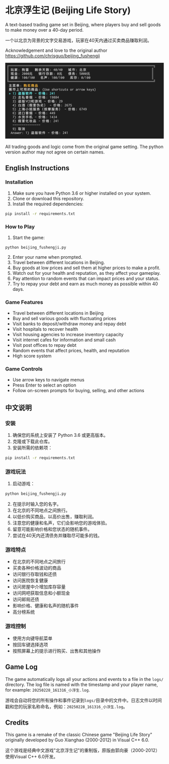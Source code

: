 # 北京浮生记 (Beijing Life Story)

A text-based trading game set in Beijing, where players buy and sell goods to make money over a 40-day period.

一个以北京为背景的文字交易游戏，玩家在40天内通过买卖商品赚取利润。

Acknowledgement and love to the original author <https://github.com/chrisguo/beijing_fushengji>

![Game screenshot](beijing_screenshot.png)

All trading goods and logic come from the original game setting. The python version author may not agree on certain names.

## English Instructions

### Installation

1. Make sure you have Python 3.6 or higher installed on your system.
2. Clone or download this repository.
3. Install the required dependencies:

```bash
pip install -r requirements.txt
```

### How to Play

1. Start the game:

```bash
python beijing_fushengji.py
```

2. Enter your name when prompted.
3. Travel between different locations in Beijing.
4. Buy goods at low prices and sell them at higher prices to make a profit.
5. Watch out for your health and reputation, as they affect your gameplay.
6. Pay attention to random events that can impact prices and your status.
7. Try to repay your debt and earn as much money as possible within 40 days.

### Game Features

- Travel between different locations in Beijing
- Buy and sell various goods with fluctuating prices
- Visit banks to deposit/withdraw money and repay debt
- Visit hospitals to recover health
- Visit housing agencies to increase inventory capacity
- Visit internet cafes for information and small cash
- Visit post offices to repay debt
- Random events that affect prices, health, and reputation
- High score system

### Game Controls

- Use arrow keys to navigate menus
- Press Enter to select an option
- Follow on-screen prompts for buying, selling, and other actions

## 中文说明

### 安装

1. 确保您的系统上安装了 Python 3.6 或更高版本。
2. 克隆或下载此仓库。
3. 安装所需的依赖项：

```bash
pip install -r requirements.txt
```

### 游戏玩法

1. 启动游戏：

```bash
python beijing_fushengji.py
```

2. 在提示时输入您的名字。
3. 在北京的不同地点之间旅行。
4. 以低价购买商品，以高价出售，赚取利润。
5. 注意您的健康和名声，它们会影响您的游戏体验。
6. 留意可能影响价格和您状态的随机事件。
7. 尝试在40天内还清债务并赚取尽可能多的钱。

### 游戏特点

- 在北京的不同地点之间旅行
- 买卖各种价格波动的商品
- 访问银行存取钱和还债
- 访问医院恢复健康
- 访问房屋中介增加库存容量
- 访问网吧获取信息和小额现金
- 访问邮局还债
- 影响价格、健康和名声的随机事件
- 高分榜系统

### 游戏控制

- 使用方向键导航菜单
- 按回车键选择选项
- 按照屏幕上的提示进行购买、出售和其他操作

## Game Log

The game automatically logs all your actions and events to a file in the `logs/` directory. The log file is named with the timestamp and your player name, for example: `20250228_161316_小浮生.log`.

游戏会自动将您的所有操作和事件记录到`logs/`目录中的文件中。日志文件以时间戳和您的玩家名称命名，例如：`20250228_161316_小浮生.log`。

## Credits

This game is a remake of the classic Chinese game "Beijing Life Story" originally developed by Guo Xianghao (2000-2012) in Visual C++ 6.0.

这个游戏是经典中文游戏"北京浮生记"的重制版，原版由郭向豪（2000-2012）使用Visual C++ 6.0开发。
